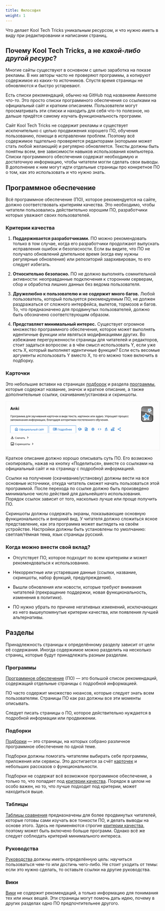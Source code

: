 ```yaml
---
title: Философия
weight: 1
---
```


Что делает Kool Tech Tricks уникальным ресурсом, и что нужно иметь в виду при
редактировании и написании страниц.

<!--more-->

## Почему Kool Tech Tricks, а не *какой-либо другой ресурс*?

Многие сайты существуют в основном с целью заработка на показе рекламы. В них
авторы часто не проверяют программы, а копируют содержимое из каких-то
источников. Спустя время страницы не обновляются и быстро устаревают.

Есть списки рекомендаций, обычно на GitHub под названием Awesome *что-то*. Это
просто списки программного обеспечения со ссылками на официальный сайт и
кратким описанием. Пользователи могут просматривать эти списки и находить для
себя что-то полезное, но дальше придётся самому изучать функциональность
программ.

Сайт Kool Tech Tricks не содержит рекламы и существует исключительно с целью
продвижения хорошего ПО, обучения пользованию, помощи в исправлении проблем.
Поэтому всё содержимое тщательно проверяется редакторами (которыми может стать
любой желающий) и регулярно обновляется. Тексты должны быть понятны всем, вне
зависимости навыков использования компьютера. Списки программного обеспечения
содержат необходимую и достаточную информацию, чтобы читатели могли сделать
свои выводы. В дополнение к ним могут идти отдельные страницы про конкретное ПО
о том, как это использовать и что нужно знать.

## Программное обеспечение

Всё программное обеспечение (ПО), которое рекомендуется на сайте, должно
соответствовать критериям качества. Это необходимо, чтобы читатели пользовались
действительно хорошим ПО, разработчики которых уважают своих пользователей.

### Критерии качества

1. **Поддерживается разработчиками.** ПО можно рекомендовать только в том
случае, когда его разработчики продолжают выпускать исправления ошибок и
безопасности. Если вы видите, что ПО не получало обновлений длительное время
(когда ему нужны регулярные обновления) или репозиторий заархивирован, то его
следует избегать.

2. **Относительно безопасно.** ПО не должно выполнять сомнительной активности:
неоправданные подключения к сторонним серверам, сбор и обработка лишних данных
без ведома пользователя.

3. **Дружелюбно к пользователю и не содержит много багов.** Любой пользователь,
который пользуется рекомендуемым ПО, не должен раздражаться от сложного
интерфейса, вылетов, тормозов и багов. То, что предназначено для продвинутых
пользователей, должно быть обозначено соответствующим образом.

4. **Представляет минимальный интерес.** Существует огромное множество
программного обеспечения, которое может выполнять идентичные функции или
являться модификациями других. Во избежание перегруженности страницы для
читателей и редакторов, стоит задаться вопросом: а в чём смысл использовать Y,
если уже есть X, который выполняет идентичные функции? Если есть весомые
аргументы использовать Y вместо X, то его можно тоже включить в подборку.

### Карточки

Это небольшие вставки на страницах [подборок](#подборки) и раздела
[программы](#программы), которые содержат название, значок и краткое описание, а
также дополнительные ссылки, скачивание/установка и скриншоты.

![Пример карточки](card.png)

Краткое описание должно хорошо описывать суть ПО. Его возможно скопировать,
нажав на кнопку «Поделиться», вместе со ссылками на официальный сайт и на
страницу с подробной информацией.

Ссылки на получение (скачивание/установку) должны вести на все основные
источники, откуда читатель сможет начать пользоваться этой программой. После
перехода по ссылке должно быть произведено минимальное число действий для
дальнейшего использования. Порядок ссылок зависит от того, насколько лучше или
проще получить ПО.

Скриншоты должны содержать экраны, показывающие основную функциональность и
внешний вид. У читателя должно сложиться ясное представление, как эта программа
может выглядеть на своём устройстве. Настройки должны быть установлены по
умолчанию: светлая/тёмная тема, язык страницы русский.

### Когда можно внести свой вклад?

- Отсутствует ПО, которое подходит по всем критериям и может рекомендоваться к
использованию.

- Некорректные или устаревшие данные (ссылки, название, скриншоты, набор
функций, предупреждения).

- Вышли обновления или новости, которые требуют внимания читателей (прекращение
поддержки, новая функциональность, изменения в политике).

- ПО нужно убрать по причине негативных изменений, исключающих из него
вышеупомянутые критерии качества, или появления лучшей альтернативы.

## Разделы

Принадлежность страницы к определённому разделу зависит от цели её содержания.
Иногда содержимое можно разделить на несколько страниц, которые будут
принадлежать разным разделам.

### Программы

[Программное обеспечение](https://kooltechtricks.org/software) (ПО) — это
большой список рекомендаций, содержащий отдельные страницы с подробной
информацией.

ПО часто содержит множество нюансов, которые следует знать всем пользователям.
Страницы ПО как раз должны все эти моменты описывать.

Следует писать страницы о ПО, которое действительно нуждается в подробной
информации или продвижении.

### Подборки

[Подборки](https://kooltechtricks.org/collections) — это страницы, на которых
собрано различное программное обеспечение по одной теме.

Подборки должны помогать читателям выбирать себе программы, приложения или
сервисы. Это достигается за счёт [карточек](#карточки) и небольших рассказов о
функциональности.

Подборки не содержат всё возможное программное обеспечение, а только то, что
попадает под [критерии качества](#критерии-качества). Порядок в целом не особо
важен, но то, что лучше подходит под критерии, может находиться выше.

### Таблицы

[Таблицы сравнения](https://kooltechtricks.org/tables) предназначены для более
продвинутых читателей, которые готовы сами изучать все тонкости ПО, и делать
выводы на основе этого. Здесь не применяются строгие
[критерии качества](#критерии-качества), поэтому может быть включено больше
программ. Однако всё же следует соблюдать критерий минимального интереса.

### Руководства

[Руководства](https://kooltechtricks.org/guides) должны иметь определённую цель:
научиться пользоваться чем-то или достичь чего-либо. Не стоит уходить от темы:
если это нужно сделать, то оставьте ссылки на другие руководства.

### Вики

[Вики](https://kooltechtricks.org/wiki) не содержит рекомендаций, а только
информацию для понимания тех или иных вещей. Эти страницы могут помочь дать
идею, почему в других разделах одно ПО предпочтительнее другого.
